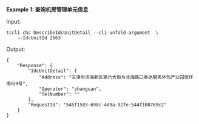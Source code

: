 **Example 1: 查询机房管理单元信息**



Input: 

```
tccli chc DescribeIdcUnitDetail --cli-unfold-argument  \
    --IdcUnitId 2563
```

Output: 
```
{
    "Response": {
        "IdcUnitDetail": {
            "Address": "天津市滨海新区第六大街与北海路口泰达服务外包产业园信环南街9号",
            "Operator": "zhangsan",
            "TelNumber": ""
        },
        "RequestId": "545f1583-698c-4d9a-92fe-544f100769c2"
    }
}
```

